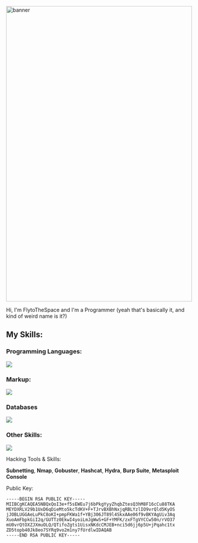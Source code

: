 
<img src="./banner.png" alt="banner" style="width: 100%; height: 20vh; object-fit: cover; object-position: center;">

Hi, I'm FlytoTheSpace and I'm a Programmer (yeah that's basically it, and kind of weird name is it?)
## My Skills:

### Programming Languages:
![](https://skillicons.dev/icons?i=js,nodejs,python,ts,bash&theme=dark)
### Markup:
![](https://skillicons.dev/icons?i=html,css,md,bootstrap&theme=dark)
### Databases
![](https://skillicons.dev/icons?i=mongodb,redis,mysql&theme=dark)
### Other Skills:
![](https://skillicons.dev/icons?i=docker,express,nginx,git,ps,linux,windows,kali,ubuntu&theme=dark)

Hacking Tools & Skills:

**Subnetting**, **Nmap**, **Gobuster**, **Hashcat**, **Hydra**, **Burp Suite**, **Metasploit Console**

Public Key:

```
-----BEGIN RSA PUBLIC KEY-----
MIIBCgKCAQEA5NBQxQoI3e+f5sEWEu7j6bPkgYyyZhqbZtesQ3hM8F16cCu88TKA
MEYDXRLV29b1UxD6qDieMto5kcTdKV+F+TJrvBXBhNxjqRBLYzlIO9vrQld5KyOS
jJOBLUGGAeLuPkC8oKI+pmpFKWa1f+YBj306JT89l4SkxAAe06f9vBKYAgUiv3Aq
XuoAmFbpkGiI2q/GUTTz0EkwI4yoiLmJgWwS+GF+YMFK/zxFTgVYCCw50n/rVO37
mU0vrQtOXZJXmuOLQ/QTifoZgts1UisxNKdcCMJEB+nci5d6jj6p5U+jPqahc1tx
ZD5topb40Jk8eo7SYRq9vo2m1ny7fUrdlwIDAQAB
-----END RSA PUBLIC KEY-----
```
